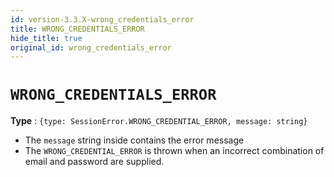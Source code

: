 ```yaml
---
id: version-3.3.X-wrong_credentials_error
title: WRONG_CREDENTIALS_ERROR
hide_title: true
original_id: wrong_credentials_error
---
```


# ``WRONG_CREDENTIALS_ERROR``
**Type** : ``{type: SessionError.WRONG_CREDENTIAL_ERROR, message: string}``
- The ``message`` string inside contains the error message
- The ``WRONG_CREDENTIAL_ERROR`` is thrown when an incorrect combination of email and password are supplied.